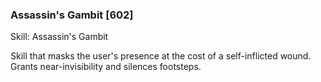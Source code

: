 ### Assassin's Gambit [602]

Skill: Assassin's Gambit

Skill that masks the user's presence at the cost of a self-inflicted wound. Grants near-invisibility and silences footsteps.